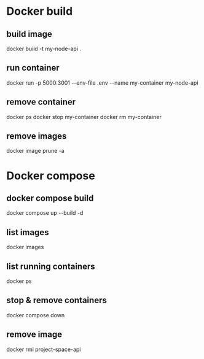 # Docker build
## build image
docker build -t my-node-api .

## run container
docker run -p 5000:3001 --env-file .env --name my-container my-node-api

## remove container
docker ps
docker stop my-container
docker rm my-container

## remove images
docker image prune -a

# Docker compose
## docker compose build
docker compose up --build -d

## list images
docker images

## list running containers
docker ps

## stop & remove containers
docker compose down

## remove image
docker rmi project-space-api
